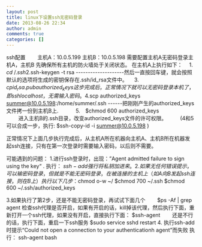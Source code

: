 ```yaml
---
layout: post
title: linux下设置ssh无密码登录
date: 2013-08-26 22:34
author: admin
comments: true
categories: []
---
```


ssh配置　　
主机A：10.0.5.199
主机B：10.0.5.198 
需要配置主机A无密码登录主机A，主机B
先确保所有主机的防火墙处于关闭状态。
在主机A上执行如下：
　1.　$cd ~/.ssh
　2.　$ssh-keygen -t rsa  --------------------然后一直按回车键，就会按照默认的选项将生成的密钥保存在.ssh/id_rsa文件中。
　3.　$cp id_rsa.pub authorized_keys 
         这步完成后，正常情况下就可以无密码登录本机了，即ssh localhost，无需输入密码。
　4.　$scp authorized_keys summer@10.0.5.198:/home/summer/.ssh   ------把刚刚产生的authorized_keys文件拷一份到主机B上.　　
　5.　$chmod 600 authorized_keys       
　　   进入主机B的.ssh目录，改变authorized_keys文件的许可权限。
　　 (4和5可以合成一步，执行:  $ssh-copy-id -i summer@10.0.5.198 )
 
正常情况下上面几步执行完成后，从主机A所在机器向主机A、主机B所在机器发起ssh连接，只有在第一次登录时需要输入密码，以后则不需要。
 
可能遇到的问题：
1.进行ssh登录时，出现：”Agent admitted failure to sign using the key“ .
   执行： $ssh-add
   强行将私钥 加进来。
2.如果无任何错误提示，可以输密码登录，但就是不能无密码登录，在被连接的主机上（如A向B发起ssh连接，则在B上）执行以下几步：
　　$chmod o-w ~/
   $chmod 700 ~/.ssh
   $chmod 600 ~/.ssh/authorized_keys

3.如果执行了第2步，还是不能无密码登录，再试试下面几个
　　$ps -Af | grep agent 
        检查ssh代理是否开启，如果有开启的话，kill掉该代理，然后执行下面，重新打开一个ssh代理，如果没有开启，直接执行下面：
       $ssh-agent
　　还是不行的话，执行下面，重启一下ssh服务
       $sudo service sshd restart
4. 执行ssh-add时提示“Could not open a connection to your authenticationh agent”而失败
执行： ssh-agent bash 
